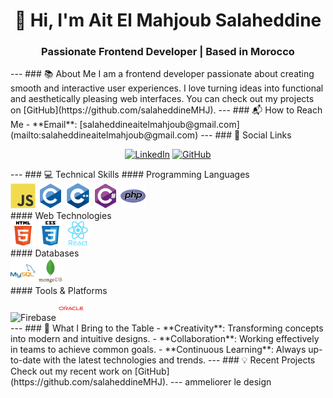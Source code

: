 <h1 align="center">👋 Hi, I'm Ait El Mahjoub Salaheddine</h1>
<h3 align="center">Passionate Frontend Developer | Based in Morocco </h3>
---
### 📚 About Me
I am a frontend developer passionate about creating smooth and interactive user experiences. I love turning ideas into functional and aesthetically pleasing web interfaces. You can check out my projects on [GitHub](https://github.com/salaheddineMHJ).
---
### 📬 How to Reach Me
- **Email**: [salaheddineaitelmahjoub@gmail.com](mailto:salaheddineaitelmahjoub@gmail.com)
---
### 🔗 Social Links
<p align="center">
  <a href="https://linkedin.com/in/salaheddine-ait-el-mahjoub" target="_blank"><img src="https://raw.githubusercontent.com/rahuldkjain/github-profile-readme-generator/master/src/images/icons/Social/linked-in-alt.svg" alt="LinkedIn" width="30" height="30"/></a>
  <a href="https://github.com/salaheddineMHJ" target="_blank"><img src="https://raw.githubusercontent.com/rahuldkjain/github-profile-readme-generator/master/src/images/icons/Social/github.svg" alt="GitHub" width="30" height="30"/></a>
</p>
---
### 💻 Technical Skills
#### Programming Languages
<div>
  <img src="https://raw.githubusercontent.com/devicons/devicon/master/icons/javascript/javascript-original.svg" alt="JavaScript" width="40" height="40"/>
  <img src="https://raw.githubusercontent.com/devicons/devicon/master/icons/c/c-original.svg" alt="C" width="40" height="40"/>
  <img src="https://raw.githubusercontent.com/devicons/devicon/master/icons/cplusplus/cplusplus-original.svg" alt="C++" width="40" height="40"/>
  <img src="https://raw.githubusercontent.com/devicons/devicon/master/icons/csharp/csharp-original.svg" alt="C#" width="40" height="40"/>
  <img src="https://raw.githubusercontent.com/devicons/devicon/master/icons/php/php-original.svg" alt="PHP" width="40" height="40"/>
</div>
#### Web Technologies
<div>
  <img src="https://raw.githubusercontent.com/devicons/devicon/master/icons/html5/html5-original-wordmark.svg" alt="HTML5" width="40" height="40"/>
  <img src="https://raw.githubusercontent.com/devicons/devicon/master/icons/css3/css3-original-wordmark.svg" alt="CSS3" width="40" height="40"/>
  <img src="https://raw.githubusercontent.com/devicons/devicon/master/icons/react/react-original-wordmark.svg" alt="React" width="40" height="40"/>
</div>
#### Databases
<div>
  <img src="https://raw.githubusercontent.com/devicons/devicon/master/icons/mysql/mysql-original-wordmark.svg" alt="MySQL" width="40" height="40"/>
  <img src="https://raw.githubusercontent.com/devicons/devicon/master/icons/mongodb/mongodb-original-wordmark.svg" alt="MongoDB" width="40" height="40"/>
</div>
#### Tools & Platforms
<div>
  <img src="https://www.vectorlogo.zone/logos/firebase/firebase-icon.svg" alt="Firebase" width="40" height="40"/>
  <img src="https://raw.githubusercontent.com/devicons/devicon/master/icons/oracle/oracle-original.svg" alt="Oracle" width="40" height="40"/>
</div>
---
### 🌟 What I Bring to the Table
- **Creativity**: Transforming concepts into modern and intuitive designs.
- **Collaboration**: Working effectively in teams to achieve common goals.
- **Continuous Learning**: Always up-to-date with the latest technologies and trends.
---
### 💡 Recent Projects
Check out my recent work on [GitHub](https://github.com/salaheddineMHJ).
---
 ammeliorer le design
